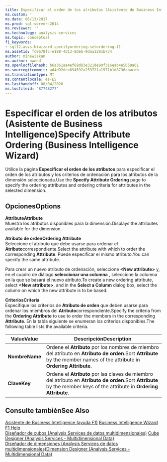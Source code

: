 ```yaml
---
title: Especificar el orden de los atributos (Asistente de Business Intelligence) | Microsoft Docs
ms.custom: ''
ms.date: 06/13/2017
ms.prod: sql-server-2014
ms.reviewer: ''
ms.technology: analysis-services
ms.topic: conceptual
f1_keywords:
- sql12.asvs.biwizard.specifyordering.setordering.f1
ms.assetid: fc0678fc-e188-4d13-8deb-9daa1281b734
author: minewiskan
ms.author: owend
ms.openlocfilehash: b6a361aa4ef69d83e321de90f316eab4e5659a61
ms.sourcegitcommit: ad4d92dce894592a259721a1571b1d8736abacdb
ms.translationtype: MT
ms.contentlocale: es-ES
ms.lasthandoff: 08/04/2020
ms.locfileid: "87748277"
---
```

# <a name="specify-attribute-ordering-business-intelligence-wizard"></a><span data-ttu-id="0cc70-102">Especificar el orden de los atributos (Asistente de Business Intelligence)</span><span class="sxs-lookup"><span data-stu-id="0cc70-102">Specify Attribute Ordering (Business Intelligence Wizard)</span></span>
  <span data-ttu-id="0cc70-103">Utilice la página **Especificar el orden de los atributos** para especificar el orden de los atributos y los criterios de ordenación para los atributos de la dimensión seleccionada.</span><span class="sxs-lookup"><span data-stu-id="0cc70-103">Use the **Specify Attribute Ordering** page to specify the ordering attributes and ordering criteria for attributes in the selected dimension.</span></span>  
  
## <a name="options"></a><span data-ttu-id="0cc70-104">Opciones</span><span class="sxs-lookup"><span data-stu-id="0cc70-104">Options</span></span>  
 <span data-ttu-id="0cc70-105">**Attribute**</span><span class="sxs-lookup"><span data-stu-id="0cc70-105">**Attribute**</span></span>  
 <span data-ttu-id="0cc70-106">Muestra los atributos disponibles para la dimensión.</span><span class="sxs-lookup"><span data-stu-id="0cc70-106">Displays the attributes available for the dimension.</span></span>  
  
 <span data-ttu-id="0cc70-107">**Atributo de orden**</span><span class="sxs-lookup"><span data-stu-id="0cc70-107">**Ordering Attribute**</span></span>  
 <span data-ttu-id="0cc70-108">Seleccione el atributo que debe usarse para ordenar el **Atributo**correspondiente.</span><span class="sxs-lookup"><span data-stu-id="0cc70-108">Select the attribute with which to order the corresponding **Attribute**.</span></span> <span data-ttu-id="0cc70-109">Puede especificar el mismo atributo.</span><span class="sxs-lookup"><span data-stu-id="0cc70-109">You can specify the same attribute.</span></span>  
  
 <span data-ttu-id="0cc70-110">Para crear un nuevo atributo de ordenación, seleccione **\<New attribute>** y, en el cuadro de diálogo **seleccionar una columna** , seleccione la columna en la que se basará el nuevo atributo.</span><span class="sxs-lookup"><span data-stu-id="0cc70-110">To create a new ordering attribute, select **\<New attribute>**, and in the **Select a Column** dialog box, select the column on which the new attribute is to be based.</span></span>  
  
 <span data-ttu-id="0cc70-111">**Criterios**</span><span class="sxs-lookup"><span data-stu-id="0cc70-111">**Criteria**</span></span>  
 <span data-ttu-id="0cc70-112">Especifique los criterios de **Atributo de orden** que deben usarse para ordenar los miembros del **Atributo**correspondiente.</span><span class="sxs-lookup"><span data-stu-id="0cc70-112">Specify the criteria from the **Ordering Attribute** to use to order the members in the corresponding **Attribute**.</span></span> <span data-ttu-id="0cc70-113">En la tabla siguiente se enumeran los criterios disponibles.</span><span class="sxs-lookup"><span data-stu-id="0cc70-113">The following table lists the available criteria.</span></span>  
  
|<span data-ttu-id="0cc70-114">Value</span><span class="sxs-lookup"><span data-stu-id="0cc70-114">Value</span></span>|<span data-ttu-id="0cc70-115">Descripción</span><span class="sxs-lookup"><span data-stu-id="0cc70-115">Description</span></span>|  
|-----------|-----------------|  
|<span data-ttu-id="0cc70-116">**Nombre**</span><span class="sxs-lookup"><span data-stu-id="0cc70-116">**Name**</span></span>|<span data-ttu-id="0cc70-117">Ordene el **Atributo** por los nombres de miembro del atributo en **Atributo de orden**.</span><span class="sxs-lookup"><span data-stu-id="0cc70-117">Sort **Attribute** by the member names of the attribute in **Ordering Attribute**.</span></span>|  
|<span data-ttu-id="0cc70-118">**Clave**</span><span class="sxs-lookup"><span data-stu-id="0cc70-118">**Key**</span></span>|<span data-ttu-id="0cc70-119">Ordene el **Atributo** por las claves de miembro del atributo en **Atributo de orden**.</span><span class="sxs-lookup"><span data-stu-id="0cc70-119">Sort **Attribute** by the member keys of the attribute in **Ordering Attribute**.</span></span>|  
  
## <a name="see-also"></a><span data-ttu-id="0cc70-120">Consulte también</span><span class="sxs-lookup"><span data-stu-id="0cc70-120">See Also</span></span>  
 <span data-ttu-id="0cc70-121">[Asistente de Business Intelligence (ayuda F1)](business-intelligence-wizard-f1-help.md) </span><span class="sxs-lookup"><span data-stu-id="0cc70-121">[Business Intelligence Wizard F1 Help](business-intelligence-wizard-f1-help.md) </span></span>  
 <span data-ttu-id="0cc70-122">[Diseñador de cubos &#40;Analysis Services de datos multidimensionales&#41;](cube-designer-analysis-services-multidimensional-data.md) </span><span class="sxs-lookup"><span data-stu-id="0cc70-122">[Cube Designer &#40;Analysis Services - Multidimensional Data&#41;](cube-designer-analysis-services-multidimensional-data.md) </span></span>  
 [<span data-ttu-id="0cc70-123">Diseñador de dimensiones &#40;Analysis Services de datos multidimensionales&#41;</span><span class="sxs-lookup"><span data-stu-id="0cc70-123">Dimension Designer &#40;Analysis Services - Multidimensional Data&#41;</span></span>](dimension-designer-analysis-services-multidimensional-data.md)  
  
  
